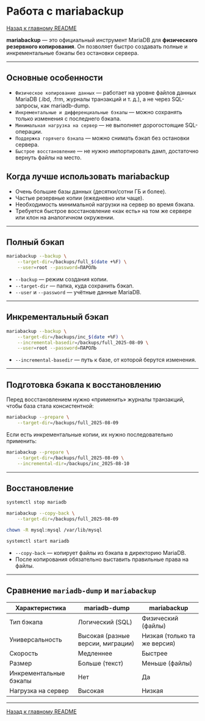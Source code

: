 # Работа с mariabackup

[Назад к главному README](README.md)

**mariabackup** — это официальный инструмент MariaDB для **физического резервного копирования**. Он позволяет быстро создавать полные и инкрементальные бэкапы без остановки сервера.

---

## Основные особенности
- `Физическое копирование данных` — работает на уровне файлов данных MariaDB (.ibd, .frm, журналы транзакций и т. д.), а не через SQL-запросы, как mariadb-dump.
- `Инкрементальные и дифференциальные бэкапы` — можно сохранять только изменения с последнего бэкапа.
- `Минимальная нагрузка на сервер` — не выполняет дорогостоящие SQL-операции.
- `Поддержка горячего бэкапа` — можно снимать бэкап без остановки сервера.
- `Быстрое восстановление` — не нужно импортировать дамп, достаточно вернуть файлы на место.

## Когда лучше использовать mariabackup
- Очень большие базы данных (десятки/сотни ГБ и более).
- Частые резервные копии (ежедневно или чаще).
- Необходимость минимальной нагрузки на сервер во время бэкапа.
- Требуется быстрое восстановление «как есть» на том же сервере или клон на аналогичном окружении.

---

## Полный бэкап

```bash
mariabackup --backup \
    --target-dir=/backups/full_$(date +%F) \
    --user=root --password=ПАРОЛЬ
```

- `--backup` — режим создания копии.
- `--target-dir` — папка, куда сохранить бэкап.
- `--user` и `--password` — учётные данные MariaDB.

---

## Инкрементальный бэкап

```bash
mariabackup --backup \
    --target-dir=/backups/inc_$(date +%F) \
    --incremental-basedir=/backups/full_2025-08-09 \
    --user=root --password=ПАРОЛЬ
```

- `--incremental-basedir` — путь к базе, от которой берутся изменения.

---

## Подготовка бэкапа к восстановлению

Перед восстановлением нужно «применить» журналы транзакций, чтобы база стала консистентной:

```bash
mariabackup --prepare \
    --target-dir=/backups/full_2025-08-09
```

Если есть инкрементальные копии, их нужно последовательно применить:

```bash
mariabackup --prepare \
    --target-dir=/backups/full_2025-08-09 \
    --incremental-dir=/backups/inc_2025-08-10
```

---

## Восстановление

```bash
systemctl stop mariadb

mariabackup --copy-back \
    --target-dir=/backups/full_2025-08-09

chown -R mysql:mysql /var/lib/mysql

systemctl start mariadb
```

- `--copy-back` — копирует файлы из бэкапа в директорию MariaDB.
- После копирования обязательно выставить правильные права на файлы.

---

## Сравнение `mariadb-dump` и `mariabackup`

| Характеристика            | mariadb-dump                          | mariabackup                   |
|---------------------------|---------------------------------------|-------------------------------|
| Тип бэкапа                | Логический (SQL)                      | Физический (файлы)            |
| Универсальность           | Высокая (разные версии, миграции)     | Низкая (только та же версия)  |
| Скорость                  | Медленнее                             | Быстрее                       |
| Размер                    | Больше (текст)                        | Меньше (файлы)                |
| Инкрементальные бэкапы    | Нет                                   | Да                            |
| Нагрузка на сервер        | Высокая                               | Низкая                        |

---

[Назад к главному README](README.md)
